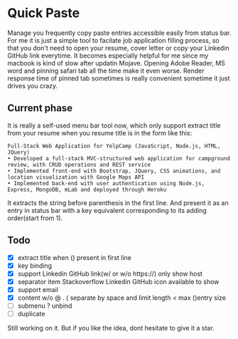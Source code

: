 # Quick Paste
Manage you frequently copy paste entries accessible easily from status bar. For me it is just a simple tool to facilate job application filling process, so that you don't need to open your resume, cover letter or copy your Linkedin GitHub link everytime. It becomes especially helpful for me since my macbook is kind of slow after updatin Mojave. Opening Adobe Reader, MS word and pinning safari tab all the time make it even worse. Render response time of pinned tab sometimes is really convenient sometime it just drives you crazy.   
## Current phase
It is really a self-used menu bar tool now, which only support extract title from your resume when you resume title is in the form like this:
```
Full-Stack Web Application for YelpCamp (JavaScript, Node.js, HTML, JQuery)
• Developed a full-stack MVC-structured web application for campground review, with CRUD operations and REST service
• Implemented front-end with Bootstrap, JQuery, CSS animations, and location visualization with Google Maps API
• Implemented back-end with user authentication using Node.js, Express, MongoDB, mLab and deployed through Heroku
```
It extracts the string before parenthesis in the first line. And present it as an entry in status bar with a key equivalent corresponding to its adding order(start from 1).  
## Todo
- [x] extract title when () present in first line
- [x] key binding
- [x] support Linkedin GitHub link(w/ or w/o https://) only show host
- [x] separator item Stackoverflow Linkedin GitHub icon available to show 
- [x] support email
- [x] content w/o @ . ( separate by space and limit length < max ()entry size
- [ ] submenu ? unbind
- [ ] duplicate

Still working on it. But if you like the idea, dont hesitate to give it a star.
